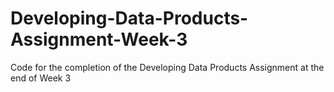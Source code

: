 # Developing-Data-Products-Assignment-Week-3
Code for the completion of the Developing Data Products Assignment at the end of Week 3
